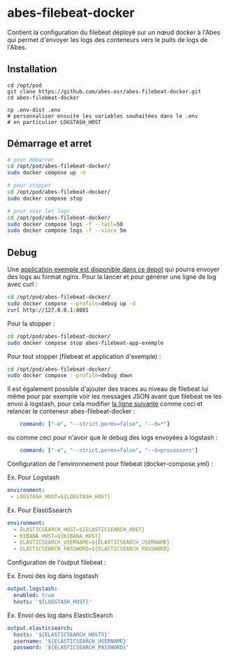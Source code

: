 # abes-filebeat-docker

Contient la configuration du filebeat déployé sur un nœud docker à l'Abes qui permet d'envoyer les logs des conteneurs vers le puits de logs de l'Abes.

## Installation

```
cd /opt/pod
git clone https://github.com/abes-esr/abes-filebeat-docker.git
cd abes-filebeat-docker

cp .env-dist .env
# personnaliser ensuite les variables souhaitées dans le .env
# en particulier LOGSTASH_HOST
```

## Démarrage et arret

```bash
# pour démarrer
cd /opt/pod/abes-filebeat-docker/
sudo docker compose up -d

# pour stopper
cd /opt/pod/abes-filebeat-docker/
sudo docker compose stop

# pour voir les logs
cd /opt/pod/abes-filebeat-docker/
sudo docker compose logs -f --tail=50
sudo docker compose logs -f --since 5m

```
## Debug

Une [application exemple est disponible dans ce depot](https://github.com/abes-esr/abes-filebeat-docker/blob/d04c5d1c5f641dd35ee632a2a61a7215b0a432aa/docker-compose.yml#L24-L38) qui pourra envoyer des logs au format nginx.
Pour la lancer et pour générer une ligne de log avec curl :
```bash
cd /opt/pod/abes-filebeat-docker/
sudo docker compose --profile=debug up -d
curl http://127.0.0.1:8081
```

Pour la stopper :
```bash
cd /opt/pod/abes-filebeat-docker/
sudo docker compose stop abes-filebeat-app-exemple
```
Pour tout stopper (filebeat et application d'exemple) :
```bash
cd /opt/pod/abes-filebeat-docker/
sudo docker compose --profile=debug down
```

Il est également possible d'ajouter des traces au niveau de filebeat lui même pour par exemple voir les messages JSON avant que filebeat ne les envoi à logstash, pour cela modifier [la ligne suivante](https://github.com/abes-esr/abes-filebeat-docker/blob/f4b19dfdccab690801c550c61724bd09cbeb6f5b/docker-compose.yml#L20) comme ceci et relancer le conteneur abes-filebeat-docker :
```yml
    command: ["-e", "--strict.perms=false", "--d=*"]
```
ou comme ceci pour n'avoir que le debug des logs envoyées à logstash :
```yml
    command: ["-e", "--strict.perms=false", "--d=processors"]
```

Configuration de l'environnement pour filebeat (docker-compose.yml) :

Ex. Pour Logstash
```yml
environment:
 - LOGSTASH_HOST=${LOGSTASH_HOST}

```
Ex. Pour ElastiSsearch
```yml
environment:
  - ELASTICSEARCH_HOST=${ELASTICSEARCH_HOST}
  - KIBANA_HOST=${KIBANA_HOST}
  - ELASTICSEARCH_USERNAME=${ELASTICSEARCH_USERNAME}
  - ELASTICSEARCH_PASSWORD=${ELASTICSEARCH_PASSWORD}
```

Configuration de l'output filebeat :

Ex. Envoi des log dans logstash
```yml
output.logstash:
  enabled: true
  hosts: '${LOGSTASH_HOST}'
```
Ex. Envoi des log dans ElasticSearch
```yml
output.elasticsearch:
  hosts: '${ELASTICSEARCH_HOSTS}'
  username: '${ELASTICSEARCH_USERNAME}'
  password: '${ELASTICSEARCH_PASSWORD}'
```

